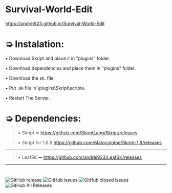 # Survival-World-Edit
https://andrei923.github.io/Survival-World-Edit

# ➭ Instalation:

▪ Download Skript and place it in "plugins" folder.

▪ Download dependencies and place them in "plugins" folder.

▪ Download the sk. file.

▪ Put .sk file in \plugins\Skript\scripts.

▪ Restart The Server.

# ➭ Dependencies:
> ▪ Skript ➥ https://github.com/SkriptLang/Skript/releases

> ▪ Skript for 1.8.8 https://github.com/Matocolotoe/Skript-1.8/releases
***
> ▪ LeafSK ➥ https://github.com/andrei923/LeafSK/releases
***

#
![GitHub release](https://img.shields.io/github/release/andrei923/Survival-World-Edit.svg?style=for-the-badge)
![GitHub issues](https://img.shields.io/github/issues-raw/andrei923/Survival-World-Edit.svg?style=for-the-badge)
![GitHub closed issues](https://img.shields.io/github/issues-closed-raw/andrei923/Survival-World-Edit.svg?style=for-the-badge)
![GitHub All Releases](https://img.shields.io/github/downloads/andrei923/Survival-World-Edit/total.svg?style=for-the-badge)
